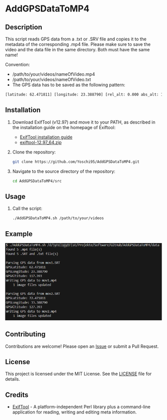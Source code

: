 # AddGPSDataToMP4

## Description

This script reads GPS data from a .txt or .SRV file and copies it to the metadata of the corresponding .mp4 file. Please make sure to save the video and the data file in the same directory. Both must have the same name!

Convention: 
   - /path/to/your/videos/nameOfVideo.mp4
   - /path/to/your/videos/nameOfVideo.txt
   - The GPS data has to be saved as the following pattern:
   ```bash
   [latitude: 62.471811] [longitude: 23.388790] [rel_alt: 0.000 abs_alt: 117.393]
   ```


## Installation

1. Download ExifTool (v12.97) and move it to your PATH, as described in the installation guide on the homepage of Exiftool:
   - [ExifTool installation guide](https://exiftool.org/install.html)
   - [exiftool-12.97_64.zip](https://exiftool.org/exiftool-12.97_64.zip)
   
2. Clone the repository:
   ```bash
   git clone https://github.com/Yoschi95/AddGPSDataToMP4.git
   ```

3. Navigate to the source directory of the repository:
   ```bash
   cd AddGPSDataToMP4/src
   ```

## Usage

1. Call the script:
   ```bash
   ./AddGPSDataToMP4.sh /path/to/your/videos
   ```

## Example

![Example CLI output](img/example.png)

## Contributing

Contributions are welcome! Please open an [Issue](https://github.com/Yoschi95/AddGPSDataToMP4/issues) or submit a Pull Request.

## License

This project is licensed under the MIT License. See the [LICENSE](LICENSE) file for details.

## Credits

- [ExifTool](https://exiftool.org/) - A platform-independent Perl library plus a command-line application for reading, writing and editing meta information.